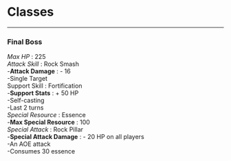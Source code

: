 # Classes 
-----
### Final Boss 
_Max HP_ : 225    
_Attack Skill_ : Rock Smash     
    -__Attack Damage__ : - 16     
    -Single Target      
Support Skill : Fortification    
    -__Support Stats__ : + 50 HP       
    -Self-casting     
    -Last 2 turns    
_Special Resource_ : Essence   
    -__Max Special Resource__ : 100      
_Special Attack_ : Rock Pillar    
    -__Special Attack Damage__ : - 20 HP on all players   
        -An AOE attack     
        -Consumes 30 essence    

